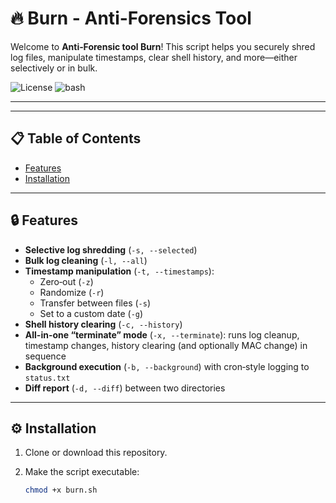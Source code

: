 # 🔥 Burn - Anti-Forensics Tool



Welcome to **Anti‑Forensic tool Burn**! This script helps you securely shred log files, manipulate timestamps, clear shell history, and more—either selectively or in bulk.


![License](https://img.shields.io/badge/License-MIT-lightgrey?style=flat-square)
![bash](https://img.shields.io/badge/Made%20With-Bash-blue?style=flat-square)

---
---

## 📋 Table of Contents

- [Features](#-features)  
- [Installation](#-installation)  

---

## 🔒 Features

- **Selective log shredding** (`-s, --selected`)  
- **Bulk log cleaning** (`-l, --all`)  
- **Timestamp manipulation** (`-t, --timestamps`):  
  - Zero‑out (`-z`)  
  - Randomize (`-r`)  
  - Transfer between files (`-s`)  
  - Set to a custom date (`-g`)  
- **Shell history clearing** (`-c, --history`)  
- **All-in-one “terminate” mode** (`-x, --terminate`): runs log cleanup, timestamp changes, history clearing (and optionally MAC change) in sequence  
- **Background execution** (`-b, --background`) with cron‑style logging to `status.txt`  
- **Diff report** (`-d, --diff`) between two directories  

---

## ⚙️ Installation

1. Clone or download this repository.  
2. Make the script executable:

   ```bash
   chmod +x burn.sh

